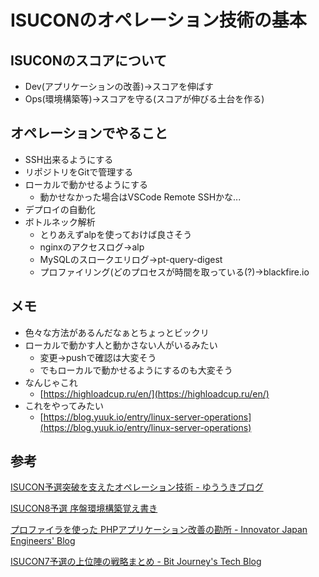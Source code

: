 # ISUCONのオペレーション技術の基本

## ISUCONのスコアについて

- Dev(アプリケーションの改善)→スコアを伸ばす
- Ops(環境構築等)→スコアを守る(スコアが伸びる土台を作る)

## オペレーションでやること

- SSH出来るようにする
- リポジトリをGitで管理する
- ローカルで動かせるようにする
  - 動かせなかった場合はVSCode Remote SSHかな...
- デプロイの自動化
- ボトルネック解析
  - とりあえずalpを使っておけば良さそう
  - nginxのアクセスログ→alp
  - MySQLのスロークエリログ→pt-query-digest
  - プロファイリング(どのプロセスが時間を取っている(?)→blackfire.io

## メモ

- 色々な方法があるんだなぁとちょっとビックリ
- ローカルで動かす人と動かさない人がいるみたい
  - 変更→pushで確認は大変そう
  - でもローカルで動かせるようにするのも大変そう
- なんじゃこれ
  - [https://highloadcup.ru/en/](https://highloadcup.ru/en/)
- これをやってみたい
  - [https://blog.yuuk.io/entry/linux-server-operations](https://blog.yuuk.io/entry/linux-server-operations)

## 参考

[ISUCON予選突破を支えたオペレーション技術 - ゆううきブログ](https://blog.yuuk.io/entry/web-operations-isucon)

[ISUCON8予選 序盤環境構築覚え書き](http://tatamo.81.la/blog/2018/09/16/isucon8-qual-2/)

[プロファイラを使った PHPアプリケーション改善の勘所 - Innovator Japan Engineers' Blog](https://innovator-japan.hatenablog.com/entry/2019/01/31/121731)

[ISUCON7予選の上位陣の戦略まとめ - Bit Journey's Tech Blog](https://blog.bitjourney.com/entry/2017/11/09/101740)
